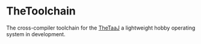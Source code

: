 # TheToolchain
The cross-compiler toolchain for the [TheTaaJ](https://github.com/TheJaat/TheTaaJ) a lightweight hobby operating system in development.

